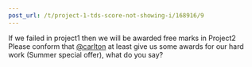```yaml
---
post_url: /t/project-1-tds-score-not-showing-i/168916/9
---
```

If we failed in project1 then we will be awarded free marks in Project2 Please conform that [@carlton](/u/carlton) at least give us some awards for our hard work (Summer special offer), what do you say?